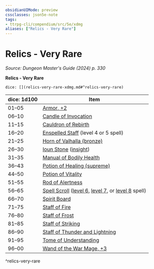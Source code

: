 ```yaml
---
obsidianUIMode: preview
cssclasses: json5e-note
tags:
- ttrpg-cli/compendium/src/5e/xdmg
aliases: ["Relics - Very Rare"]
---
```

# Relics - Very Rare
*Source: Dungeon Master's Guide (2024) p. 330* 

**Relics - Very Rare**

`dice: [](relics-very-rare-xdmg.md#^relics-very-rare)`

| dice: 1d100 | Item |
|-------------|------|
| 01–05 | [Armor, +2](2-Mechanics/CLI/items/2-armor-xdmg.md) |
| 06–10 | [Candle of Invocation](2-Mechanics/CLI/items/candle-of-invocation-xdmg.md) |
| 11–15 | [Cauldron of Rebirth](2-Mechanics/CLI/items/cauldron-of-rebirth-xdmg.md) |
| 16–20 | [Enspelled Staff](2-Mechanics/CLI/items/enspelled-staff-xdmg.md) (level 4 or 5 spell) |
| 21–25 | [Horn of Valhalla (bronze)](2-Mechanics/CLI/items/horn-of-valhalla-bronze-xdmg.md) |
| 26–30 | [Ioun Stone](2-Mechanics/CLI/items/ioun-stone-xdmg.md) ([insight](2-Mechanics/CLI/items/ioun-stone-insight-xdmg.md)) |
| 31–35 | [Manual of Bodily Health](2-Mechanics/CLI/items/manual-of-bodily-health-xdmg.md) |
| 36–43 | [Potion of Healing (supreme)](2-Mechanics/CLI/items/potion-of-supreme-healing-xdmg.md) |
| 44–50 | [Potion of Vitality](2-Mechanics/CLI/items/potion-of-vitality-xdmg.md) |
| 51–55 | [Rod of Alertness](2-Mechanics/CLI/items/rod-of-alertness-xdmg.md) |
| 56–65 | [Spell Scroll](2-Mechanics/CLI/items/spell-scroll-xdmg.md) ([level 6](2-Mechanics/CLI/items/spell-scroll-level-6-xdmg.md), [level 7](2-Mechanics/CLI/items/spell-scroll-level-7-xdmg.md), or [level 8](2-Mechanics/CLI/items/spell-scroll-level-8-xdmg.md) spell) |
| 66–70 | [Spirit Board](2-Mechanics/CLI/items/spirit-board-xdmg.md) |
| 71–75 | [Staff of Fire](2-Mechanics/CLI/items/staff-of-fire-xdmg.md) |
| 76–80 | [Staff of Frost](2-Mechanics/CLI/items/staff-of-frost-xdmg.md) |
| 81–85 | [Staff of Striking](2-Mechanics/CLI/items/staff-of-striking-xdmg.md) |
| 86–90 | [Staff of Thunder and Lightning](2-Mechanics/CLI/items/staff-of-thunder-and-lightning-xdmg.md) |
| 91–95 | [Tome of Understanding](2-Mechanics/CLI/items/tome-of-understanding-xdmg.md) |
| 96–00 | [Wand of the War Mage, +3](2-Mechanics/CLI/items/3-wand-of-the-war-mage-xdmg.md) |
^relics-very-rare